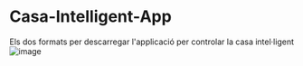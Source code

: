 # Casa-Intelligent-App

Els dos formats per descarregar l'applicació per controlar la casa intel·ligent
![image](https://github.com/Alxx61/Casa-Intelligent-App-/assets/135628431/b81253ef-947a-4b7a-b0a0-d56d8632f737)
